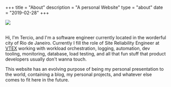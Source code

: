 +++
title = "About"
description = "A personal Website"
type = "about"
date = "2019-02-28"
+++

<img src="https://s.gravatar.com/avatar/36e0da7e6f8aa189d83cdcc4012c583e?s=200"/>
<br/>
<br/>

Hi, I'm Tercio, and I'm a software engineer currently located in the worderful city of Rio de Janeiro. Currently I fill the role of Site Reliability Engineer at [VTEX](https://vtex.com) working with workload orchestration, logging, automation, dev tooling, monitoring, database, load testing, and all that fun stuff that product developers usually don't wanna touch. 

This website has an evolving purpose of being my personal presentation to the world, containing a blog, my personal projects, and whatever else comes to fit here in the future.